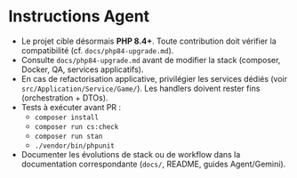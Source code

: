# Instructions Agent

- Le projet cible désormais **PHP 8.4+**. Toute contribution doit vérifier la compatibilité (cf. `docs/php84-upgrade.md`).
- Consulte `docs/php84-upgrade.md` avant de modifier la stack (composer, Docker, QA, services applicatifs).
- En cas de refactorisation applicative, privilégier les services dédiés (voir `src/Application/Service/Game/`). Les handlers doivent rester fins (orchestration + DTOs).
- Tests à exécuter avant PR :
  - `composer install`
  - `composer run cs:check`
  - `composer run stan`
  - `./vendor/bin/phpunit`
- Documenter les évolutions de stack ou de workflow dans la documentation correspondante (`docs/`, README, guides Agent/Gemini).
